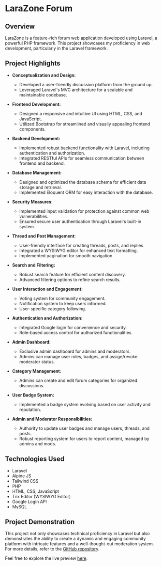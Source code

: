 # LaraZone Forum

## Overview

[LaraZone](https://larazoneconnect.000webhostapp.com) is a feature-rich forum web application developed using Laravel, a powerful PHP framework. This project showcases my proficiency in web development, particularly in the Laravel framework.

## Project Highlights

- **Conceptualization and Design:**
  - Developed a user-friendly discussion platform from the ground up.
  - Leveraged Laravel's MVC architecture for a scalable and maintainable codebase.

- **Frontend Development:**
  - Designed a responsive and intuitive UI using HTML, CSS, and JavaScript.
  - Utilized Bootstrap for streamlined and visually appealing frontend components.

- **Backend Development:**
  - Implemented robust backend functionality with Laravel, including authentication and authorization.
  - Integrated RESTful APIs for seamless communication between frontend and backend.

- **Database Management:**
  - Designed and optimized the database schema for efficient data storage and retrieval.
  - Implemented Eloquent ORM for easy interaction with the database.

- **Security Measures:**
  - Implemented input validation for protection against common web vulnerabilities.
  - Ensured secure user authentication through Laravel's built-in system.

- **Thread and Post Management:**
  - User-friendly interface for creating threads, posts, and replies.
  - Integrated a WYSIWYG editor for enhanced text formatting.
  - Implemented pagination for smooth navigation.

- **Search and Filtering:**
  - Robust search feature for efficient content discovery.
  - Advanced filtering options to refine search results.

- **User Interaction and Engagement:**
  - Voting system for community engagement.
  - Notification system to keep users informed.
  - User-specific category following.

- **Authentication and Authorization:**
  - Integrated Google login for convenience and security.
  - Role-based access control for authorized functionalities.

- **Admin Dashboard:**
  - Exclusive admin dashboard for admins and moderators.
  - Admins can manage user roles, badges, and assign/revoke moderator status.

- **Category Management:**
  - Admins can create and edit forum categories for organized discussions.

- **User Badge System:**
  - Implemented a badge system evolving based on user activity and reputation.

- **Admin and Moderator Responsibilities:**
  - Authority to update user badges and manage users, threads, and posts.
  - Robust reporting system for users to report content, managed by admins and mods.

## Technologies Used

- Laravel
- Alpine JS
- Tailwind CSS
- PHP
- HTML, CSS, JavaScript
- Trix Editor (WYSIWYG Editor)
- Google Login API
- MySQL

## Project Demonstration

This project not only showcases technical proficiency in Laravel but also demonstrates the ability to create a dynamic and engaging community platform with intricate features and a well-thought-out moderation system. For more details, refer to the [GitHub repository](https://github.com/Riju-88/larazone).

Feel free to explore the live preview [here](https://larazoneconnect.000webhostapp.com).
